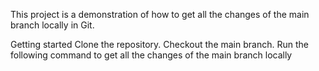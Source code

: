 This project is a demonstration of how to get all the changes of the main branch locally in Git.

Getting started
Clone the repository.
Checkout the main branch.
Run the following command to get all the changes of the main branch locally
